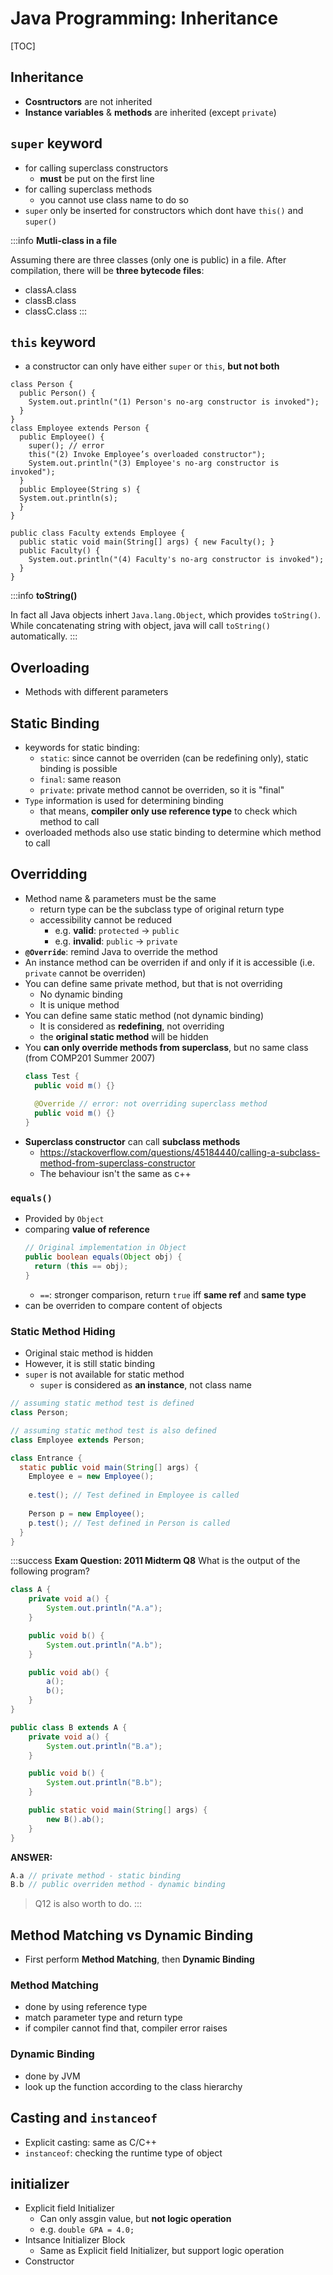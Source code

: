 # Java Programming: Inheritance

[TOC]

## Inheritance

* **Cosntructors** are not inherited
* **Instance variables** & **methods** are inherited (except `private`)

## **`super`** keyword

* for calling superclass constructors
  * **must** be put on the first line
* for calling superclass methods
  * you cannot use class name to do so
* `super` only be inserted for constructors which dont have `this()` and `super()`

:::info
**Mutli-class in a file**

Assuming there are three classes (only one is public) in a file. After compilation, there will be **three bytecode files**:
* classA.class
* classB.class
* classC.class
:::

## **`this`** keyword

* a constructor can only have either `super` or `this`, **but not both**

```java=
class Person {
  public Person() {
    System.out.println("(1) Person's no-arg constructor is invoked");
  }
}
class Employee extends Person {
  public Employee() {
    super(); // error
    this("(2) Invoke Employee’s overloaded constructor");
    System.out.println("(3) Employee's no-arg constructor is invoked");
  }
  public Employee(String s) {
  System.out.println(s);
  }
}

public class Faculty extends Employee {
  public static void main(String[] args) { new Faculty(); }
  public Faculty() {
    System.out.println("(4) Faculty's no-arg constructor is invoked");
  }
}
```


:::info
**toString()**

In fact all Java objects inhert `Java.lang.Object`, which provides `toString()`. While concatenating string with object, java will call `toString()` automatically.
:::

## Overloading

* Methods with different parameters

## Static Binding

* keywords for static binding:
  * `static`: since cannot be overriden (can be redefining only), static binding is possible
  * `final`: same reason
  * `private`: private method cannot be overriden, so it is "final"
* `Type` information is used for determining binding
  * that means, **compiler only use reference type** to check which method to call
* overloaded methods also use static binding to determine which method to call

## Overridding

* Method name & parameters must be the same
  * return type can be the subclass type of original return type
  * accessibility cannot be reduced
    * e.g. **valid**: `protected` -> `public`
    * e.g. **invalid**: `public` -> `private`
* **`@Override`**: remind Java to override the method
* An instance method can be overriden if and only if it is accessible (i.e. `private` cannot be overriden)
* You can define same private method, but that is not overriding
  * No dynamic binding
  * It is unique method
* You can define same static method (not dynamic binding)
  * It is considered as **redefining**, not overriding
  * the **original static method** will be hidden
* You **can only override methods from superclass**, but no same class (from COMP201 Summer 2007)
  ```java
  class Test {
    public void m() {}
    
    @Override // error: not overriding superclass method
    public void m() {}
  }
  ```
* **Superclass constructor** can call **subclass methods**
  * https://stackoverflow.com/questions/45184440/calling-a-subclass-method-from-superclass-constructor
  * The behaviour isn't the same as c++
 

### `equals()`

* Provided by `Object`
* comparing **value of reference**
  ```java
  // Original implementation in Object
  public boolean equals(Object obj) {
    return (this == obj);
  }
  ```
  *  `==`: stronger comparison, return `true` iff **same ref** and **same type**
* can be overriden to compare content of objects

### Static Method Hiding

* Original staic method is hidden
* However, it is still static binding
* `super` is not available for static method
  * `super` is considered as **an instance**, not class name

```java
// assuming static method test is defined
class Person;

// assuming static method test is also defined
class Employee extends Person; 

class Entrance {
  static public void main(String[] args) {
    Employee e = new Employee();
    
    e.test(); // Test defined in Employee is called
    
    Person p = new Employee();
    p.test(); // Test defined in Person is called
  }
}

```

:::success
**Exam Question: 2011 Midterm Q8**
What is the output of the following program?

```java
class A {
    private void a() {
        System.out.println("A.a");
    }

    public void b() {
        System.out.println("A.b");
    }

    public void ab() {
        a();
        b();
    }
}

public class B extends A {
    private void a() {
        System.out.println("B.a");
    }

    public void b() {
        System.out.println("B.b");
    }

    public static void main(String[] args) {
        new B().ab();
    }
}
```

**ANSWER:**
```c
A.a // private method - static binding
B.b // public overriden method - dynamic binding
```

> Q12 is also worth to do.
:::
## Method Matching vs Dynamic Binding

* First perform **Method Matching**, then **Dynamic Binding**

### Method Matching

* done by using reference type
* match parameter type and return type
* if compiler cannot find that, compiler error raises

### Dynamic Binding

* done by JVM
* look up the function according to the class hierarchy


## Casting and `instanceof`

* Explicit casting: same as C/C++
* `instanceof`: checking the runtime type of object


## initializer

* Explicit field Initializer
  * Can only assgin value, but **not logic operation**
  * e.g. `double GPA = 4.0;`
* Intsance Initializer Block
  * Same as Explicit field Initializer, but support logic operation
* Constructor

